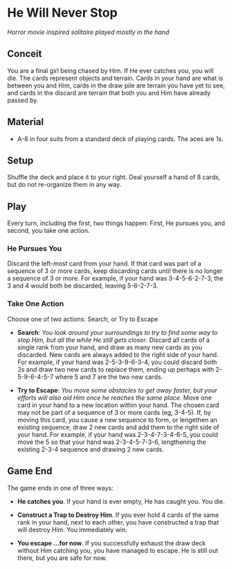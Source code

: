 # He Will Never Stop
*Horror movie inspired solitaire played mostly in the hand*

## Conceit
You are a final girl being chased by Him. If He ever catches you, you will die. The cards represent objects and terrain. Cards in your hand are what is between you and Him, cards in the draw pile are terrain you have yet to see, and cards in the discard are terrain that both you and Him have already passed by.

## Material

- A-8 in four suits from a standard deck of playing cards. The aces are 1s.

## Setup

Shuffle the deck and place it to your right. Deal yourself a hand of 8 cards, but do not re-organize them in any way.

## Play

Every turn, including the first, two things happen: First, He pursues you, and second, you take one action.

### He Pursues You

Discard the left-most card from your hand. If that card was part of a sequence of 3 or more cards, keep discarding cards until there is no longer a sequence of 3 or more. For example, if your hand was 3-4-5-6-2-7-3, the 3 and 4 would both be discarded, leaving 5-6-2-7-3.

### Take One Action

Choose one of two actions: Search, or Try to Escape

- **Search**: *You look around your surroundings to try to find some way to stop Him, but all the while He still gets closer*. Discard all cards of a single rank from your hand, and draw as many new cards as you discarded. New cards are always added to the right side of your hand. For example, if your hand was 2-5-3-9-6-3-4, you could discard both 3s and draw two new cards to replace them, ending up perhaps with 2-5-9-6-4-5-7 where 5 and 7 are the two new cards.

- **Try to Escape**: *You move some obstacles to get away faster, but your efforts will also aid Him once he reaches the same place.* Move one card in your hand to a new location within your hand. The chosen card may not be part of a sequence of 3 or more cards (eg, 3-4-5). If, by moving this card, you cause a new sequence to form, or lengethen an existing sequence, draw 2 new cards and add them to the right side of your hand. For example, if your hand was 2-3-4-7-3-4-6-5, you could move the 5 so that your hand was 2-3-4-5-7-3-6, lengthening the existing 2-3-4 sequence and drawing 2 new cards.

## Game End

The game ends in one of three ways:

- **He catches you**. If your hand is ever empty, He has caught you. You die.

- **Construct a Trap to Destroy Him**. If you ever hold 4 cards of the same rank in your hand, next to each other, you have constructed a trap that will destroy Him. You immediately win.

- **You escape ...for now**. If you successfully exhaust the draw deck without Him catching you, you have managed to escape. He is still out there, but you are safe for now.
